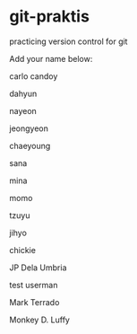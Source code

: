 # git-praktis
practicing version control for git


Add your name below:


carlo candoy

dahyun

nayeon

jeongyeon

chaeyoung

sana

mina

momo

tzuyu

jihyo

chickie


JP Dela Umbria


test userman

Mark Terrado

Monkey D. Luffy